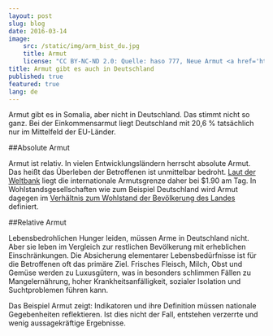 ```yaml
---
layout: post
slug: blog
date: 2016-03-14
image: 
    src: /static/img/arm_bist_du.jpg
    title: Armut
    license: "CC BY-NC-ND 2.0: Quelle: haso 777, Neue Armut <a href='https://www.flickr.com/photos/haso/453827636/in/photolist-G6Z9q-6Pyo1V-NGheF-saQzsP-bvKkZ3-6diWZZ-PhXgo-8BqQa2-4LBBng-gouSTG-6exHs7-2iAnG1-6PCuSy-6PCuqo-6exHiJ-PRdd3-6PC1HV-ajncTV-gouM6t-neZP41-nEV3b6-DxxseR-ajq15h-ajq13Y-gouXNw-76D5Jo-8zPnQ-fsWzpG-4atAnT-G9R63-kt2xme-Du3iE6-dZgiSG-NNQTr-ajncT8-ajncUz-amBYmE-ajncSi-DFNMcr-5HCiLJ-8BqQcP-amBY1E-8BtWEq-ajq14N-9qR4pW-isPv2L-3y6F8b-PzX12-9qNx2T-ajncP2'>Flickr</a>"
title: Armut gibt es auch in Deutschland
published: true
featured: true
lang: de
---
```

Armut gibt es in Somalia, aber nicht in Deutschland. Das stimmt nicht so ganz. Bei der Einkommensarmut liegt Deutschland mit 20,6 % tatsächlich nur im Mittelfeld der EU-Länder.

##Absolute Armut

Armut ist relativ. In vielen Entwicklungsländern herrscht absolute Armut. Das heißt das Überleben der Betroffenen ist unmittelbar bedroht. [Laut der Weltbank](http://blogs.worldbank.org/developmenttalk/international-poverty-line-has-just-been-raised-190-day-global-poverty-basically-unchanged-how-even) liegt die internationale Armutsgrenze daher bei $1.90 am Tag. In Wohlstandsgesellschaften wie zum Beispiel Deutschland wird Armut dagegen im [Verhältnis zum Wohlstand der Bevölkerung des Landes](http://www.tafel.de/die-tafeln/zahlen-fakten/armut-in-deutschland.html) definiert.
 
##Relative Armut 

Lebensbedrohlichen Hunger leiden, müssen Arme in Deutschland nicht. Aber sie leben im Vergleich zur restlichen Bevölkerung mit erheblichen Einschränkungen. Die Absicherung elementarer Lebensbedürfnisse ist für die Betroffenen oft das primäre Ziel. Frisches Fleisch, Milch, Obst und Gemüse werden zu Luxusgütern, was in besonders schlimmen Fällen zu Mangelernährung, hoher Krankheitsanfälligkeit, sozialer Isolation und Suchtproblemen führen kann.
 
Das Beispiel Armut zeigt: Indikatoren und ihre Definition müssen nationale Gegebenheiten reflektieren. Ist dies nicht der Fall, entstehen verzerrte und wenig aussagekräftige Ergebnisse.
